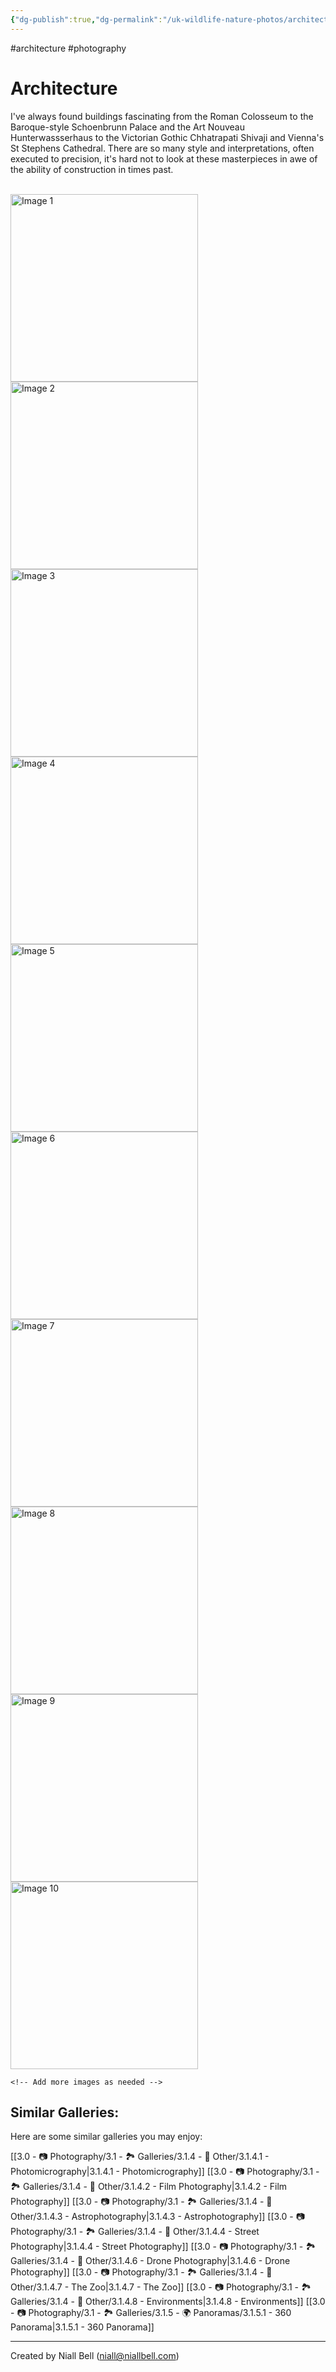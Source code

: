 ```yaml
---
{"dg-publish":true,"dg-permalink":"/uk-wildlife-nature-photos/architecture/","permalink":"/uk-wildlife-nature-photos/architecture/","title":"Architecture","hide":true,"tags":["photography","architecture"],"noteIcon":null,"created":"2024-04-17T13:17:33.670-07:00","updated":"2024-06-09T10:13:57.069-07:00"}
---
```


#architecture #photography 
# Architecture

I've always found buildings fascinating from the Roman Colosseum to the Baroque-style Schoenbrunn Palace and the Art Nouveau Hunterwassserhaus to the Victorian Gothic Chhatrapati Shivaji and Vienna's St Stephens Cathedral. There are so many style and interpretations, often executed to precision, it's hard not to look at these masterpieces in awe of the ability of construction in times past.

<br>
<div class="gallery">
    <a href="https://i.imgur.com/N9qxSkz.jpeg" data-fancybox="gallery">
        <img src="https://i.imgur.com/N9qxSkz.jpeg" alt="Image 1" width="300">
    </a>
    <a href="https://i.imgur.com/5SyCzbU.jpeg" data-fancybox="gallery">
        <img src="https://i.imgur.com/5SyCzbU.jpeg" alt="Image 2" width="300">
    </a>
    <a href="https://i.imgur.com/LzCXLxI.jpeg" data-fancybox="gallery">
        <img src="https://i.imgur.com/LzCXLxI.jpeg" alt="Image 3" width="300">
    </a>
    <a href="https://i.imgur.com/3V7M4oO.jpeg" data-fancybox="gallery">
        <img src="https://i.imgur.com/3V7M4oO.jpeg" alt="Image 4" width="300">
    </a>
    <a href="https://i.imgur.com/SuFLm3B.jpeg" data-fancybox="gallery">
        <img src="https://i.imgur.com/SuFLm3B.jpeg" alt="Image 5" width="300">
    </a>
    <a href="https://i.imgur.com/igJSk5X.jpeg" data-fancybox="gallery">
        <img src="https://i.imgur.com/igJSk5X.jpeg" alt="Image 6" width="300">
    </a>
    <a href="https://i.imgur.com/eYY7Ugs.jpeg" data-fancybox="gallery">
        <img src="https://i.imgur.com/eYY7Ugs.jpeg" alt="Image 7" width="300">
    </a>
    <a href="https://i.imgur.com/rL8497C.jpeg" data-fancybox="gallery">
        <img src="https://i.imgur.com/rL8497C.jpeg" alt="Image 8" width="300">
    </a>
    <a href="https://i.imgur.com/MfygflV.jpeg" data-fancybox="gallery">
        <img src="https://i.imgur.com/MfygflV.jpeg" alt="Image 9" width="300">
    </a>
    <a href="https://i.imgur.com/1ftMCQC.jpeg" data-fancybox="gallery">
        <img src="https://i.imgur.com/1ftMCQC.jpeg" alt="Image 10" width="300">
    </a>

    <!-- Add more images as needed -->
</div>


## Similar Galleries:

Here are some similar galleries you may enjoy:

[[3.0 - 📷 Photography/3.1 - 🏞️ Galleries/3.1.4 - 🚀 Other/3.1.4.1 - Photomicrography\|3.1.4.1 - Photomicrography]]
[[3.0 - 📷 Photography/3.1 - 🏞️ Galleries/3.1.4 - 🚀 Other/3.1.4.2 - Film Photography\|3.1.4.2 - Film Photography]]
[[3.0 - 📷 Photography/3.1 - 🏞️ Galleries/3.1.4 - 🚀 Other/3.1.4.3 - Astrophotography\|3.1.4.3 - Astrophotography]]
[[3.0 - 📷 Photography/3.1 - 🏞️ Galleries/3.1.4 - 🚀 Other/3.1.4.4 - Street Photography\|3.1.4.4 - Street Photography]]
[[3.0 - 📷 Photography/3.1 - 🏞️ Galleries/3.1.4 - 🚀 Other/3.1.4.6 - Drone Photography\|3.1.4.6 - Drone Photography]]
[[3.0 - 📷 Photography/3.1 - 🏞️ Galleries/3.1.4 - 🚀 Other/3.1.4.7 - The Zoo\|3.1.4.7 - The Zoo]]
[[3.0 - 📷 Photography/3.1 - 🏞️ Galleries/3.1.4 - 🚀 Other/3.1.4.8 - Environments\|3.1.4.8 - Environments]]
[[3.0 - 📷 Photography/3.1 - 🏞️ Galleries/3.1.5 - 🌍 Panoramas/3.1.5.1 - 360 Panorama\|3.1.5.1 - 360 Panorama]]











---
Created by Niall Bell (niall@niallbell.com)